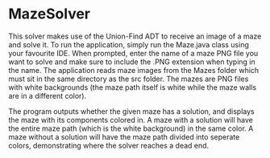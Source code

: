 # MazeSolver
This solver makes use of the Union-Find ADT to receive an image of a maze and solve it.
To run the application, simply run the Maze.java class using your favourite IDE.
When prompted, enter the name of a maze PNG file you want to solve and make sure to include the .PNG extension when typing in the name.
The application reads maze images from the Mazes folder which must sit in the same directory as the src folder.
The mazes are PNG files with white backgrounds (the maze path itself is white while the maze walls are in a different color).

The program outputs whether the given maze has a solution, and displays the maze with its components colored in.
A maze with a solution will have the entire maze path (which is the white background) in the same color.
A maze without a solution will have the maze path divided into seperate colors, demonstrating where the solver reaches a dead end.
